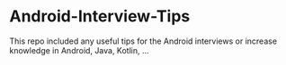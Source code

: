 # Android-Interview-Tips
This repo included any useful tips for the Android interviews or increase knowledge in Android, Java, Kotlin, ...
